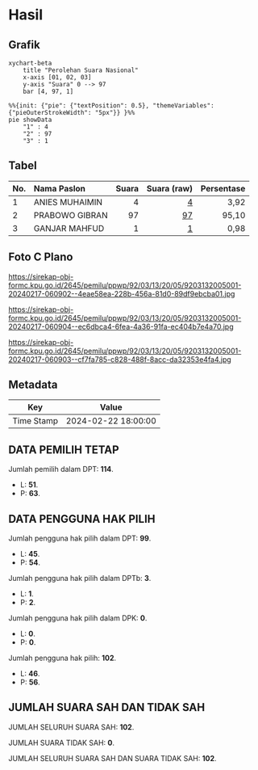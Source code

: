 # Hasil

## Grafik

```mermaid
xychart-beta
    title "Perolehan Suara Nasional"
    x-axis [01, 02, 03]
    y-axis "Suara" 0 --> 97
    bar [4, 97, 1]
```

```mermaid
%%{init: {"pie": {"textPosition": 0.5}, "themeVariables": {"pieOuterStrokeWidth": "5px"}} }%%
pie showData
    "1" : 4
    "2" : 97
    "3" : 1
```

## Tabel

| No. | Nama Paslon    | Suara | Suara (raw) | Persentase |
|:--- |:-------------- | -----:| -----------:| ----------:|
| 1   | ANIES MUHAIMIN | 4     | [4][p-1]    | 3,92       |
| 2   | PRABOWO GIBRAN | 97    | [97][p-2]   | 95,10      |
| 3   | GANJAR MAHFUD  | 1     | [1][p-3]    | 0,98       |


[p-1]: https://github.com/gigit-pemilu/pemilu-2024/blob/main/pilpres/hitung-suara/sub/92-papua-barat/sub/03-fak-fak/sub/13-arguni/sub/2005-furir/sub/001-tps/sub/paslon-1.txt
[p-2]: https://github.com/gigit-pemilu/pemilu-2024/blob/main/pilpres/hitung-suara/sub/92-papua-barat/sub/03-fak-fak/sub/13-arguni/sub/2005-furir/sub/001-tps/sub/paslon-2.txt
[p-3]: https://github.com/gigit-pemilu/pemilu-2024/blob/main/pilpres/hitung-suara/sub/92-papua-barat/sub/03-fak-fak/sub/13-arguni/sub/2005-furir/sub/001-tps/sub/paslon-3.txt

## Foto C Plano

https://sirekap-obj-formc.kpu.go.id/2645/pemilu/ppwp/92/03/13/20/05/9203132005001-20240217-060902--4eae58ea-228b-456a-81d0-89df9ebcba01.jpg

https://sirekap-obj-formc.kpu.go.id/2645/pemilu/ppwp/92/03/13/20/05/9203132005001-20240217-060904--ec6dbca4-6fea-4a36-91fa-ec404b7e4a70.jpg

https://sirekap-obj-formc.kpu.go.id/2645/pemilu/ppwp/92/03/13/20/05/9203132005001-20240217-060903--cf7fa785-c828-488f-8acc-da32353e4fa4.jpg


## Metadata

| Key        | Value               |
| ---------- | ------------------- |
| Time Stamp | 2024-02-22 18:00:00 |


## DATA PEMILIH TETAP

Jumlah pemilih dalam DPT: **114**.
 * L: **51**.
 * P: **63**.

## DATA PENGGUNA HAK PILIH

Jumlah pengguna hak pilih dalam DPT: **99**.
 * L: **45**.
 * P: **54**.

Jumlah pengguna hak pilih dalam DPTb: **3**.
 * L: **1**.
 * P: **2**.

Jumlah pengguna hak pilih dalam DPK: **0**.
 * L: **0**.
 * P: **0**.

Jumlah pengguna hak pilih: **102**.
 * L: **46**.
 * P: **56**.

## JUMLAH SUARA SAH DAN TIDAK SAH

JUMLAH SELURUH SUARA SAH: **102**.

JUMLAH SUARA TIDAK SAH: **0**.

JUMLAH SELURUH SUARA SAH DAN SUARA TIDAK SAH: **102**.


